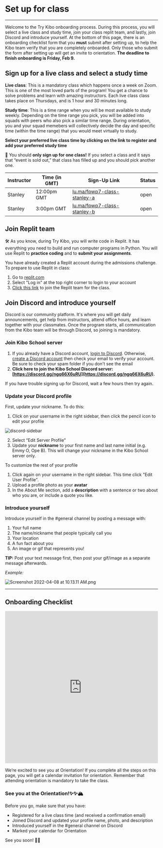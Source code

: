 # Set up for class

---
Welcome to the Try Kibo onboarding process. During this process, you will select a live class and study time, join your class replit team, and lastly, join Discord and introduce yourself. At the bottom of this page, there is an onboarding checklist form that you **must** submit after setting up, to help the Kibo team verify that you are completely onboarded. Only those who submit the form after setting up will get an invite to orientation. **The deadline to finish onboarding is Friday, Feb 9.**


## Sign up for a live class and select a study time

**Live class**: This is a mandatory class which happens once a week on Zoom. This is one of the most loved parts of the program! You get a chance to solve problems and learn with amazing instructors. Each live class class takes place on Thursdays, and is 1 hour and 30 minutes long.


**Study time**: This is a time range when you will be most available to study weekly. Depending on the time range you pick, you will be added into squads with peers who also pick a similar time range. During orientation, you and your squad memebers will collectively decide the day and specific time (within the time range) that you would meet virtually to study.


**Select your preferred live class time by clicking on the link to register and add your preferred study time**



<aside>

📢 You should **only sign up for one class!** If you select a class and it says that “event is sold out,” that class has filled up and you should pick another one.

</aside>

| Instructor | Time (in GMT) | Sign-Up Link                | Status
| ------ | ----------------- | --------------------------- | ------ |
| Stanley   | 12:00pm GMT   | <a href="https://lu.ma/fpwp8-class-stanley-a" target="_blank"> lu.ma/fpwp7-class-stanley-a </a>    | open |
| Stanley   | 3:00pm GMT   | <a href="https://lu.ma/fpwp8-class-stanley-b" target="_blank"> lu.ma/fpwp7-class-stanley-b </a>    | open |

## Join Replit team

<aside>

🛠️ As you know, during Try Kibo, you will write code in Replit. It has everything you need to build and run computer programs in Python. You will use Replit to **practice coding** and to **submit your assignments**.

</aside>

You have already created a Replit account during the admissions challenge. To prepare to use Replit in class:

1. Go to [replit.com](https://replit.com)
2. Select "Log in" at the top right corner to login to your account
3. [Click this link](https://replit.com/team/tk8-fpwp) to join the Replit team for the class.

## Join Discord and introduce yourself

Discord is our community platform. It's where you will get daily announcements, get help from instructors, attend office hours, and learn together with your classmates. Once the program starts, all communication from the Kibo team will be through Discord, so joining is mandatory.

### Join Kibo School server

1. If you already have a Discord account, [login to Discord](https://discord.com/login). Otherwise, [create a Discord account](https://discord.com/register?redirect_to=%2Flogin) then check your email to verify your account. Be sure to check your spam folder if you don't see the email
2. **Click here to join the Kibo School Discord server: [https://discord.gg/ngq66X6uRU](https://discord.gg/ngq66X6uRU).**

If you have trouble signing up for Discord, wait a few hours then try again.

### Update your Discord profile

First, update your nickname. To do this:
1. Click on your username in the right sidebar, then click the pencil icon to edit your profile

![discord-sidebar](https://user-images.githubusercontent.com/3818920/177379432-e2997c28-f0e8-4687-9d9b-4f4cdca0aa72.png)

2. Select “Edit Server Profile"
3. Update your **nickname** to your first name and last name initial (e.g. Emmy O, Ope B). This will change your nickname in the Kibo School server only.

To customize the rest of your profile
1. Click again on your username in the right sidebar. This time click "Edit User Profile".
2. Upload a profile photo as your **avatar**
3. In the About Me section, add a **description** with a sentence or two about who you are, or include a quote you like.

### Introduce yourself

Introduce yourself in the #general channel by posting a message with:

1. Your full name
2. The name/nickname that people typically call you
3.  Your location
4. A fun fact about you
5. An image or gif that represents you!

**TIP:** Post your text message first, then post your gif/image as a separate message afterwards.

_Example:_

![Screenshot 2022-04-08 at 10.13.11 AM.png](/future-proof-with-python/try-kibo-onboarding/screenshot-2022-04-08-at-10.13.11-am.png)

---

## Onboarding Checklist

<div style="width:100%;height:500px;"><iframe src="https://docs.google.com/forms/d/e/1FAIpQLScieQBIvPYu9ce5khi_ZesNC2MBi9c9_i_pQzSXA7swjL643A/viewform?usp=send_form&embed=true" frameborder="0" sandbox="allow-scripts allow-popups allow-top-navigation-by-user-activation allow-forms allow-same-origin" allowfullscreen="" style="width: 100%; height: 100%; border-radius: 1px; pointer-events: auto; background-color: white;"></iframe></div>

We’re excited to see you at Orientation! If you complete all the steps on this page, you will get a calendar invitation for orientation. Remember that attending orientation is mandatory to take the class.

### See you at the Orientation!✨✨🏔️

Before you go, make sure that you have:

- Registered for a live class time (and received a confirmation email)
- Joined Discord and updated your profile name, photo, and description
- Introduced yourself in the #general channel on Discord
- Marked your calendar for Orientation

See you soon! 🎉🎉
